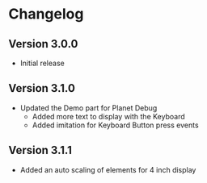 # Changelog

## Version 3.0.0

- Initial release

## Version 3.1.0

- Updated the Demo part for Planet Debug
    - Added more text to display with the Keyboard
    - Added imitation for Keyboard Button press events

## Version 3.1.1

- Added an auto scaling of elements for 4 inch display
